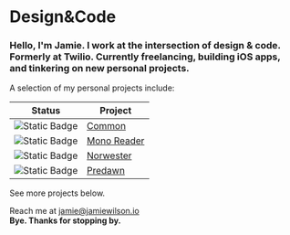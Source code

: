 # Design&Code

### Hello, I'm Jamie. I work at the intersection of design & code. Formerly at Twilio. Currently freelancing, building iOS apps, and tinkering on new personal projects.

A selection of my personal projects include:

| Status | Project |
|--------|---------|
| ![Static Badge](https://img.shields.io/badge/WIP-palegreen?style=flat-square) | [Common](https://commondating.app/) |
| ![Static Badge](https://img.shields.io/badge/NEW-deepskyblue?style=flat-square) | [Mono Reader](https://chromewebstore.google.com/detail/mono-reader/lckpiaicjkffeddnkhcddebeglaokplp) |
| ![Static Badge](https://img.shields.io/badge/BUY-gold?style=flat-square) | [Norwester](https://norwester.pro/) |
| ![Static Badge](https://img.shields.io/badge/TRY-darkorange?style=flat-square) | [Predawn](https://jamiewilson.github.io/predawn/) |

See more projects below.

Reach me at jamie@jamiewilson.io  
**Bye. Thanks for stopping by.**
